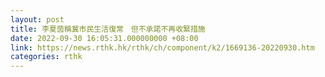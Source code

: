 ```yaml
---
layout: post
title: 李夏茵稱冀市民生活復常　但不承諾不再收緊措施
date: 2022-09-30 16:05:31.000000000 +08:00
link: https://news.rthk.hk/rthk/ch/component/k2/1669136-20220930.htm
categories: rthk
---
```



